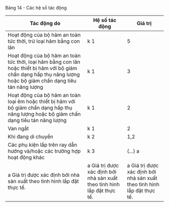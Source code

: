 Bảng 14 - Các hệ số tác động

| Tác động do                                                                                                                                                        | Hệ số tác động                                                           | Giá trị                                                                  |
|--------------------------------------------------------------------------------------------------------------------------------------------------------------------|--------------------------------------------------------------------------|--------------------------------------------------------------------------|
| Hoạt động của bộ hãm an toàn tức thời, trừ loại hãm bằng con lăn                                                                                                   | k 1                                                                      | 5                                                                        |
| Hoạt động của bộ hãm an toàn tức thời, loại hãm bằng con lăn hoặc thiết bị hãm với bộ giảm chấn dạng hấp thụ năng lượng hoặc bộ giảm chấn dạng tiêu tán năng lượng | k 1                                                                      | 3                                                                        |
| Hoạt động của bộ hãm an toàn loại êm hoặc thiết bị hãm với bộ giảm chấn dạng hấp thụ năng lượng hoặc bộ giảm chấn dạng tiêu tán năng lượng                         | k 1                                                                      | 2                                                                        |
| Van ngắt                                                                                                                                                           | k 1                                                                      | 2                                                                        |
| Khi đang di chuyển                                                                                                                                                 | k 2                                                                      | 1,2                                                                      |
| Các phụ kiện lắp trên ray dẫn hướng và/hoặc các trường hợp hoạt động khác                                                                                          | k 3                                                                      | (...) a                                                                  |
| a Giá trị được xác định bởi nhà sản xuất theo tình hình lắp đặt thực tế.                                                                                           | a Giá trị được xác định bởi nhà sản xuất theo tình hình lắp đặt thực tế. | a Giá trị được xác định bởi nhà sản xuất theo tình hình lắp đặt thực tế. |
